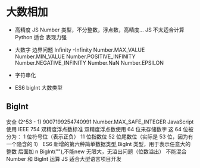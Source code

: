 # 大数相加

- 高精度
  JS Number 类型，不分整数，浮点数，高精度...
  JS 不太适合计算 Python 适合
  表现力强
- 大数字
  边界问题
  Infinity
  -Infinity
  Number.MAX_VALUE
  Number.MIN_VALUE
  Number.POSITIVE_INFINITY
  Number.NEGATIVE_INFINITY
  Number.NaN
  Number.EPSILON

- 字符串化
  
- ES6 bigInt 大数类型

## BigInt
   安全 (2^53 - 1) 9007199254740991 Number.MAX_SAFE_INTEGER
   JavaScript 使用 IEEE 754 双精度浮点数标准
   双精度浮点数使用 64 位来存储数字
   这 64 位被分为：
   1 位符号位（表示正负）
   11 位指数位
   52 位尾数位（实际是 53 位，因为有一个隐含的 1）
   ES6 新增的第六种简单数据类型,BigInt 类型，用于表示任意大的整数
   后面加 n
   BigInt(""),不能new
   无限大，无溢出问题（位数溢出）
   不能混合Number 和 BigInt 运算
   JS 适合大型语言项目开发